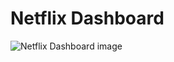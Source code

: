 <h1 style="align-item:center">Netflix Dashboard</h1>

<img alt="Netflix Dashboard image" src="https://user-images.githubusercontent.com/57174294/222210636-fe203050-6e2f-4980-8772-34252728b6c5.png">

